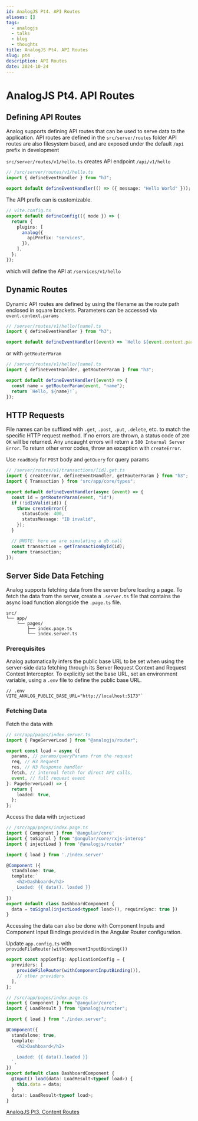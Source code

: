 ```yaml
---
id: AnalogJS Pt4. API Routes
aliases: []
tags:
  - analogjs
  - talks
  - blog
  - thoughts
title: AnalogJS Pt4. API Routes
slug: pt4
description: API Routes
date: 2024-10-24
---
```


# AnalogJS Pt4. API Routes

## Defining API Routes

Analog supports defining API routes that can be used to serve data to the application. API routes are defined in the `src/server/routes` folder
API routes are also filesystem based, and are exposed under the default `/api` prefix in development

`src/server/routes/v1/hello.ts` creates API endpoint `/api/v1/hello`

```typescript
// /src/server/routes/v1/hello.ts
import { defineEventHandler } from "h3";

export default defineEventHandler(() => ({ message: "Hello World" }));
```

The API prefix can is customizable.

```typescript
// vite.config.ts
export default defineConfig(({ mode }) => {
  return {
    plugins: [
      analog({
        apiPrefix: "services",
      }),
    ],
  };
});
```

which will define the API at `/services/v1/hello`

## Dynamic Routes

Dynamic API routes are defined by using the filename as the route path enclosed in square brackets. Parameters can be accessed via `event.context.params`

```typescript
// /server/routes/v1/hello/[name].ts
import { defineEventHandler } from "h3";

export default defineEventHandler((event) => `Hello ${event.context.params?.["name"]}!`);
```

or with `getRouterParam`

```typescript
// /server/routes/v1/hello/[name].ts
import { defineEventHanlder, getRouterParam } from "h3";

export default defineEventHandler((event) => {
  const name = getRouterParam(event, "name");
  return `Hello, ${name}!`;
});
```

## HTTP Requests

File names can be suffixed with `.get`, `.post`, `.put`, `.delete`, etc. to match the specific HTTP request method. If no errors are thrown, a status code of `200 OK` will be returned. Any uncaught errors will return a `500 Internal Server Error`. To return other error codes, throw an exception with `createError`.

Use `readBody` for `POST` body and `getQuery` for query params

```typescript
// /server/routes/v1/transactions/[id].get.ts
import { createError, defineEventHandler, getRouterParam } from "h3";
import { Transaction } from "src/app/core/types";

export default defineEventHandler(async (event) => {
  const id = getRouterParam(event, "id");
  if (!idIsValid(id)) {
    throw createError({
      statusCode: 400,
      statusMessage: "ID invalid",
    });
  }

  // @NOTE: here we are simulating a db call
  const transaction = getTransactionById(id);
  return transaction;
});
```

## Server Side Data Fetching

Analog supports fetching data from the server before loading a page. To fetch the data from the server, create a `.server.ts` file that contains the async load function alongside the `.page.ts` file.

```markup
src/
└── app/
    └── pages/
        ├── index.page.ts
        └── index.server.ts
```

### Prerequisites

Analog automatically infers the public base URL to be set when using the server-side data fetching through its Server Request Context and Request Context Interceptor. To explicitly set the base URL, set an environment variable, using a `.env` file to define the public base URL.

```markup
// .env
VITE_ANALOG_PUBLIC_BASE_URL="http://localhost:5173"`
```

### Fetching Data

Fetch the data with

```typescript
// src/app/pages/index.server.ts
import { PageServerLoad } from "@analogjs/router";

export const load = async ({
  params, // params/queryParams from the request
  req, // H3 Request
  res, // H3 Response handler
  fetch, // internal fetch for direct API calls,
  event, // full request event
}: PageServerLoad) => {
  return {
    loaded: true,
  };
};
```

Access the data with `injectLoad`

```typescript
// /src/app/pages/index.page.ts
import { Component } from '@angular/core'
import { toSignal } from "@angular/core/rxjs-interop"
import { injectLoad } from '@analogjs/router'

import { load } from './index.server'

@Component ({
  standalone: true,
  template:`
    <h2>Dashboard</h2>
    Loaded: {{ data(). loaded }}
  `
})
export default class DashboardComponent {
  data = toSignal(injectLoad<typeof load>(), requireSync: true })
}
```

Accessing the data can also be done with Component Inputs and Component Input Bindings provided in the Angular Router configuration.

Update `app.config.ts` with `provideFileRouter(withComponentInputBinding())`

```typescript
export const appConfig: ApplicationConfig = {
  providers: [
    provideFileRouter(withComponentInputBinding()),
    // other providers
  ],
};
```

```typescript
// /src/app/pages/index.page.ts
import { Component } from "@angular/core";
import { LoadResult } from "@analogjs/router";

import { load } from "./index.server";

@Component({
  standalone: true,
  template: `
    <h2>Dashboard</h2>

    Loaded: {{ data().loaded }}
  `,
})
export default class DashboardComponent {
  @Input() load(data: LoadResult<typeof load>) {
    this.data = data;
  }
  data!: LoadResult<typeof load>;
}
```

[AnalogJS Pt3. Content Routes](./thoughts/analog-talk/pt3)

<!-- [[AnalogJS Pt5. SSR and SSG]] -->
